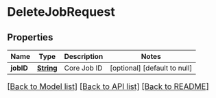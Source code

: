# DeleteJobRequest
## Properties

Name | Type | Description | Notes
------------ | ------------- | ------------- | -------------
**jobID** | [**String**](string.md) | Core Job ID | [optional] [default to null]

[[Back to Model list]](../README.md#documentation-for-models) [[Back to API list]](../README.md#documentation-for-api-endpoints) [[Back to README]](../README.md)

<style>
     p, ul, ol, li { font-size: 18px !important;}
</style>

